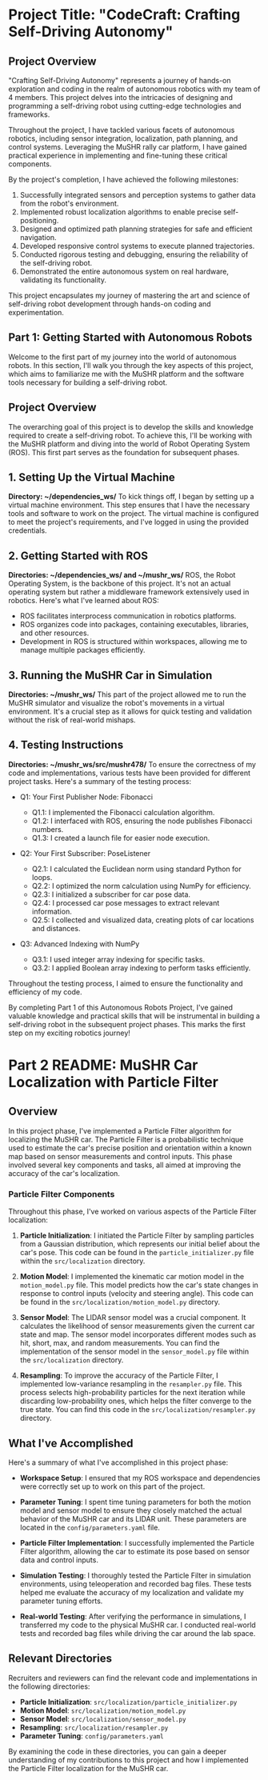 # Project Title: "CodeCraft: Crafting Self-Driving Autonomy"

## Project Overview
"Crafting Self-Driving Autonomy" represents a journey of hands-on exploration and coding in the realm of autonomous robotics with my team of 4 members. This project delves into the intricacies of designing and programming a self-driving robot using cutting-edge technologies and frameworks.

Throughout the project, I have tackled various facets of autonomous robotics, including sensor integration, localization, path planning, and control systems. Leveraging the MuSHR rally car platform, I have gained practical experience in implementing and fine-tuning these critical components.

By the project's completion, I have achieved the following milestones:

1. Successfully integrated sensors and perception systems to gather data from the robot's environment.
2. Implemented robust localization algorithms to enable precise self-positioning.
3. Designed and optimized path planning strategies for safe and efficient navigation.
4. Developed responsive control systems to execute planned trajectories.
5. Conducted rigorous testing and debugging, ensuring the reliability of the self-driving robot.
6. Demonstrated the entire autonomous system on real hardware, validating its functionality.

This project encapsulates my journey of mastering the art and science of self-driving robot development through hands-on coding and experimentation.

## Part 1: Getting Started with Autonomous Robots

Welcome to the first part of my journey into the world of autonomous robots. In this section, I'll walk you through the key aspects of this project, which aims to familiarize me with the MuSHR platform and the software tools necessary for building a self-driving robot.

## Project Overview
The overarching goal of this project is to develop the skills and knowledge required to create a self-driving robot. To achieve this, I'll be working with the MuSHR platform and diving into the world of Robot Operating System (ROS). This first part serves as the foundation for subsequent phases.

## 1. Setting Up the Virtual Machine
**Directory: ~/dependencies_ws/**
To kick things off, I began by setting up a virtual machine environment. This step ensures that I have the necessary tools and software to work on the project. The virtual machine is configured to meet the project's requirements, and I've logged in using the provided credentials.

## 2. Getting Started with ROS
**Directories: ~/dependencies_ws/ and ~/mushr_ws/**
ROS, the Robot Operating System, is the backbone of this project. It's not an actual operating system but rather a middleware framework extensively used in robotics. Here's what I've learned about ROS:

- ROS facilitates interprocess communication in robotics platforms.
- ROS organizes code into packages, containing executables, libraries, and other resources.
- Development in ROS is structured within workspaces, allowing me to manage multiple packages efficiently.

## 3. Running the MuSHR Car in Simulation
**Directories: ~/mushr_ws/**
This part of the project allowed me to run the MuSHR simulator and visualize the robot's movements in a virtual environment. It's a crucial step as it allows for quick testing and validation without the risk of real-world mishaps.

## 4. Testing Instructions
**Directories: ~/mushr_ws/src/mushr478/**
To ensure the correctness of my code and implementations, various tests have been provided for different project tasks. Here's a summary of the testing process:

- Q1: Your First Publisher Node: Fibonacci
  - Q1.1: I implemented the Fibonacci calculation algorithm.
  - Q1.2: I interfaced with ROS, ensuring the node publishes Fibonacci numbers.
  - Q1.3: I created a launch file for easier node execution.

- Q2: Your First Subscriber: PoseListener
  - Q2.1: I calculated the Euclidean norm using standard Python for loops.
  - Q2.2: I optimized the norm calculation using NumPy for efficiency.
  - Q2.3: I initialized a subscriber for car pose data.
  - Q2.4: I processed car pose messages to extract relevant information.
  - Q2.5: I collected and visualized data, creating plots of car locations and distances.

- Q3: Advanced Indexing with NumPy
  - Q3.1: I used integer array indexing for specific tasks.
  - Q3.2: I applied Boolean array indexing to perform tasks efficiently.

Throughout the testing process, I aimed to ensure the functionality and efficiency of my code.

By completing Part 1 of this Autonomous Robots Project, I've gained valuable knowledge and practical skills that will be instrumental in building a self-driving robot in the subsequent project phases. This marks the first step on my exciting robotics journey!

# Part 2 README: MuSHR Car Localization with Particle Filter

## Overview
In this project phase, I've implemented a Particle Filter algorithm for localizing the MuSHR car. The Particle Filter is a probabilistic technique used to estimate the car's precise position and orientation within a known map based on sensor measurements and control inputs. This phase involved several key components and tasks, all aimed at improving the accuracy of the car's localization.

### Particle Filter Components
Throughout this phase, I've worked on various aspects of the Particle Filter localization:

1. **Particle Initialization**: I initiated the Particle Filter by sampling particles from a Gaussian distribution, which represents our initial belief about the car's pose. This code can be found in the `particle_initializer.py` file within the `src/localization` directory.

2. **Motion Model**: I implemented the kinematic car motion model in the `motion_model.py` file. This model predicts how the car's state changes in response to control inputs (velocity and steering angle). This code can be found in the `src/localization/motion_model.py` directory.

3. **Sensor Model**: The LIDAR sensor model was a crucial component. It calculates the likelihood of sensor measurements given the current car state and map. The sensor model incorporates different modes such as hit, short, max, and random measurements. You can find the implementation of the sensor model in the `sensor_model.py` file within the `src/localization` directory.

4. **Resampling**: To improve the accuracy of the Particle Filter, I implemented low-variance resampling in the `resampler.py` file. This process selects high-probability particles for the next iteration while discarding low-probability ones, which helps the filter converge to the true state. You can find this code in the `src/localization/resampler.py` directory.

## What I've Accomplished
Here's a summary of what I've accomplished in this project phase:

- **Workspace Setup**: I ensured that my ROS workspace and dependencies were correctly set up to work on this part of the project.

- **Parameter Tuning**: I spent time tuning parameters for both the motion model and sensor model to ensure they closely matched the actual behavior of the MuSHR car and its LIDAR unit. These parameters are located in the `config/parameters.yaml` file.

- **Particle Filter Implementation**: I successfully implemented the Particle Filter algorithm, allowing the car to estimate its pose based on sensor data and control inputs.

- **Simulation Testing**: I thoroughly tested the Particle Filter in simulation environments, using teleoperation and recorded bag files. These tests helped me evaluate the accuracy of my localization and validate my parameter tuning efforts.

- **Real-world Testing**: After verifying the performance in simulations, I transferred my code to the physical MuSHR car. I conducted real-world tests and recorded bag files while driving the car around the lab space.

## Relevant Directories
Recruiters and reviewers can find the relevant code and implementations in the following directories:

- **Particle Initialization**: `src/localization/particle_initializer.py`
- **Motion Model**: `src/localization/motion_model.py`
- **Sensor Model**: `src/localization/sensor_model.py`
- **Resampling**: `src/localization/resampler.py`
- **Parameter Tuning**: `config/parameters.yaml`

By examining the code in these directories, you can gain a deeper understanding of my contributions to this project and how I implemented the Particle Filter localization for the MuSHR car.
